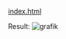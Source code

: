 [index.html](/index.html)

Result:
![grafik](https://github.com/user-attachments/assets/68291dcb-a745-42b4-a4c0-12ad63752a24)
